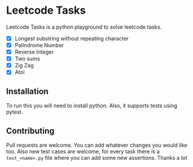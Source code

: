 # Leetcode Tasks

Leetcode Tasks is a python playground to solve leetcode tasks.

- [x] Longest substring without repeating character
- [x] Palindrome Number
- [x] Reverse Integer
- [x] Two sums
- [x] Zig Zag
- [x] Atoi

## Installation

To run this you will need to install python. Also, it supports tests using pytest.

## Contributing
Pull requests are welcome. You can add whatever changes you would like too. Also new test cases are welcome, for every task there is a ` test_<name>.py ` file where you can add some new assertions. Thanks a lot
